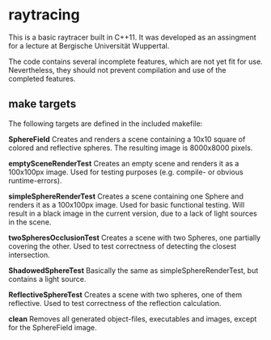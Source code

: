 # raytracing

This is a basic raytracer built in C++11. It was developed as an assingment for a lecture at Bergische Universität Wuppertal.

The code contains several incomplete features, which are not yet fit for use. 
Nevertheless, they should not prevent compilation and use of the completed features. 


## make targets

The following targets are defined in the included makefile:


__SphereField__ Creates and renders a scene containing a 10x10 square of colored and reflective spheres. The resulting image is 8000x8000 pixels.

__emptySceneRenderTest__ Creates an empty scene and renders it as a 100x100px image. Used for testing purposes (e.g. compile- or obvious runtime-errors).

__simpleSphereRenderTest__ Creates a scene containing one Sphere and renders it as a 100x100px image. Used for basic functional testing. Will result in a black image in the current version, due to a lack of light sources in the scene.

__twoSpheresOcclusionTest__ Creates a scene with two Spheres, one partially covering the other. Used to test correctness of detecting the closest intersection.

__ShadowedSphereTest__ Basically the same as simpleSphereRenderTest, but contains a light source.

__ReflectiveSphereTest__ Creates a scene with two spheres, one of them reflective. Used to test correctness of the reflection calculation.

__clean__ Removes all generated object-files, executables and images, except for the SphereField image.